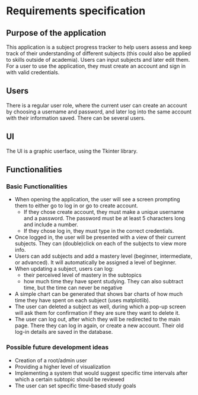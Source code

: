 # Requirements specification

## Purpose of the application
This application is a subject progress tracker to help users assess and keep track of their understanding of different subjects (this could also be applied to skills outside of academia). Users can input subjects and later edit them. For a user to use the application, they must create an account and sign in with valid credentials.

## Users
There is a regular user role, where the current user can create an account by choosing a username and password, and later log into the same account with their information saved. There can be several users.

## UI
The UI is a graphic userface, using the Tkinter library.

## Functionalities
### Basic Functionalities
- When opening the application, the user will see a screen prompting them to either go to log in or go to create account.
    - If they chose create account, they must make a unique username and a password. The password must be at least 5
      characters long and include a number.
    - If they chose log in, they must type in the correct credentials.
- Once logged in, the user will be presented with a view of their current subjects. They can (double)click on each of the subjects to view more info. 
- Users can add subjects and add a mastery level (beginner, intermediate, or advanced). It will automatically be assigned a level of beginner.
- When updating a subject, users can log:
    - their perceived level of mastery in the subtopics 
    - how much time they have spent studying. They can also subtract time, but the time can never be negative
- A simple chart can be generated that shows bar charts of how much time they have spent on each subject (uses matplotlib).
- The user can deleted a subject as well, during which a pop-up screen will ask them for confirmation if they are sure they want to delete it.
- The user can log out, after which they will be redirected to the main page. There they can log in again, or create a new account. Their old log-in details are saved in the database.


### Possible future development ideas
- Creation of a root/admin user
- Providing a higher level of visualization
- Implementing a system that would suggest specific time intervals after which a certain subtopic should be reviewed
- The user can set specific time-based study goals
